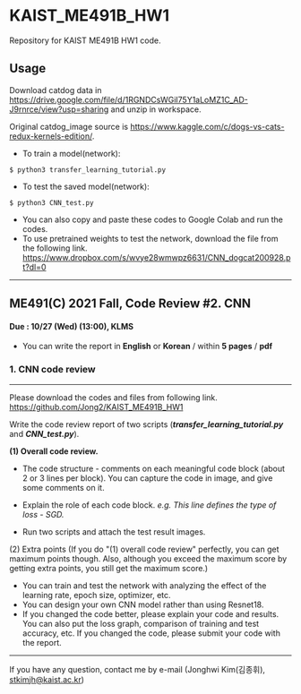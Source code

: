 # KAIST_ME491B_HW1
Repository for KAIST ME491B HW1 code.

## Usage
Download catdog data in https://drive.google.com/file/d/1RGNDCsWGiI75Y1aLoMZ1C_AD-J9rnrce/view?usp=sharing and unzip in workspace.

Original catdog_image source is https://www.kaggle.com/c/dogs-vs-cats-redux-kernels-edition/.

- To train a model(network):

```
$ python3 transfer_learning_tutorial.py
```

- To test the saved model(network):

```
$ python3 CNN_test.py
```
- You can also copy and paste these codes to Google Colab and run the codes.
- To use pretrained weights to test the network, download the file from the following link.
https://www.dropbox.com/s/wvye28wmwpz6631/CNN_dogcat200928.pt?dl=0

___

## ME491(C) 2021 Fall, Code Review #2. CNN                                  

#### Due : 10/27 (Wed) (13:00), KLMS

- You can write the report in **English** or **Korean** / within **5 pages** / **pdf**

### 1. CNN code review

___

Please download the codes and files from following link.
https://github.com/Jong2/KAIST_ME491B_HW1

Write the code review report of two scripts (***transfer_learning_tutorial.py*** and ***CNN_test.py***).

**(1) Overall code review.**

- The code structure - comments on each meaningful code block (about 2 or 3 lines per block). You can capture the code in image, and give some comments on it.
- Explain the role of each code block. *e.g. This line defines the type of loss - SGD.*

- Run two scripts and attach the test result images.

(2) Extra points  (If you do "(1) overall code review"  perfectly, you can get maximum points though. Also, although you exceed the maximum score by getting extra points, you still get the maximum score.)

- You can train and test the network with analyzing the effect of the learning rate, epoch size, optimizer, etc.
- You can design your own CNN model rather than using Resnet18.
- If you changed the code better, please explain your code and results. You can also put the loss graph, comparison of training and test accuracy, etc. If you changed the code, please submit your code with the report.

---

If you have any question, contact me by e-mail (Jonghwi Kim(김종휘), stkimjh@kaist.ac.kr)
